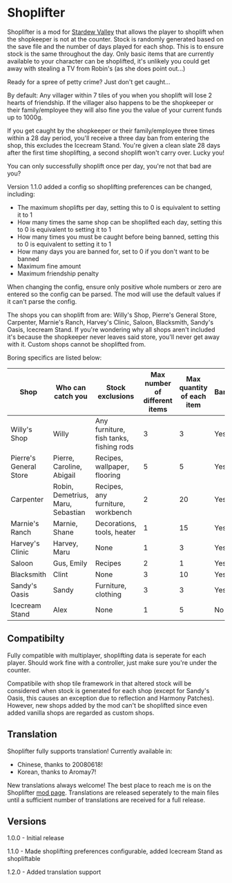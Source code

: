 # Shoplifter

Shoplifter is a mod for [Stardew Valley](https://www.stardewvalley.net/) that allows the player to shoplift when the shopkeeper is not at the counter. 
Stock is randomly generated based on the save file and the number of days played for each shop. This is to ensure stock is the same throughout the day.
Only basic items that are currently available to your character can be shoplifted, it's unlikely you could get away with stealing a TV from Robin's (as she does point out...)

Ready for a spree of petty crime? Just don't get caught...

By default:
Any villager within 7 tiles of you when you shoplift will lose 2 hearts of friendship. If the villager also happens to be the shopkeeper or their family/employee they will also fine you the value of your current funds up to 1000g.

If you get caught by the shopkeeper or their family/employee three times within a 28 day period, you'll receive a three day ban from entering the shop, this excludes the Icecream Stand. You're given a clean slate 28 days after the first time shoplifting, a second shoplift won't carry over. Lucky you!

You can only successfully shoplift once per day, you're not that bad are you?

Version 1.1.0 added a config so shoplifting preferences can be changed, including: 
- The maximum shoplifts per day, setting this to 0 is equivalent to setting it to 1
- How many times the same shop can be shoplifted each day, setting this to 0 is equivalent to setting it to 1
- How many times you must be caught before being banned, setting this to 0 is equivalent to setting it to 1
- How many days you are banned for, set to 0 if you don't want to be banned
- Maximum fine amount
- Maximum friendship penalty

When changing the config, ensure only positive whole numbers or zero are entered so the config can be parsed. The mod will use the default values if it can't parse the config.

The shops you can shoplift from are: Willy's Shop, Pierre's General Store, Carpenter, Marnie's Ranch, Harvey's Clinic, Saloon, Blacksmith, Sandy's Oasis, Icecream Stand.
If you're wondering why all shops aren't included it's because the shopkeeper never leaves said store, you'll never get away with it. Custom shops cannot be shoplifted from.

Boring specifics are listed below:

Shop | Who can catch you | Stock exclusions | Max number of different items | Max quantity of each item | Bannable
-----|-----------------|------------------|-------------------------------|-------------------------- | --------
Willy's Shop | Willy | Any furniture, fish tanks, fishing rods | 3 | 3 | Yes
Pierre's General Store | Pierre, Caroline, Abigail | Recipes, wallpaper, flooring | 5 | 5 | Yes
Carpenter | Robin, Demetrius, Maru, Sebastian | Recipes, any furniture, workbench | 2 | 20 | Yes
Marnie's Ranch | Marnie, Shane | Decorations, tools, heater | 1 | 15 | Yes
Harvey's Clinic | Harvey, Maru | None | 1 | 3 | Yes
Saloon | Gus, Emily | Recipes | 2 | 1 | Yes
Blacksmith | Clint | None | 3 | 10 | Yes
Sandy's Oasis | Sandy | Furniture, clothing | 3 | 3 | Yes
Icecream Stand | Alex | None | 1 | 5 | No

## Compatibilty ##

Fully compatible with multiplayer, shoplifting data is seperate for each player. Should work fine with a controller, just make sure you're under the counter.

Compatibile with shop tile framework in that altered stock will be considered when stock is generated for each shop (except for Sandy's Oasis, this causes an exception due to reflection and Harmony Patches). However, new shops added by the mod can't be shoplifted since even added vanilla shops are regarded as custom shops.

## Translation ##

Shoplifter fully supports translation! Currently available in:
- Chinese, thanks to 20080618!
- Korean, thanks to Aromay7!

New translations always welcome! The best place to reach me is on the Shoplifter [mod page](https://www.nexusmods.com/stardewvalley/mods/8569).
Translations are released seperately to the main files until a sufficient number of translations are received for a full release.

## Versions ##
1.0.0 - Initial release

1.1.0 - Made shoplifting preferences configurable, added Icecream Stand as shopliftable

1.2.0 - Added translation support



